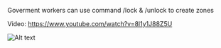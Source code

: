 Goverment workers can use command /lock & /unlock to create zones

Video: https://www.youtube.com/watch?v=8l1y1J88Z5U

![Alt text](https://i.imgur.com/mNHowHB.png)
